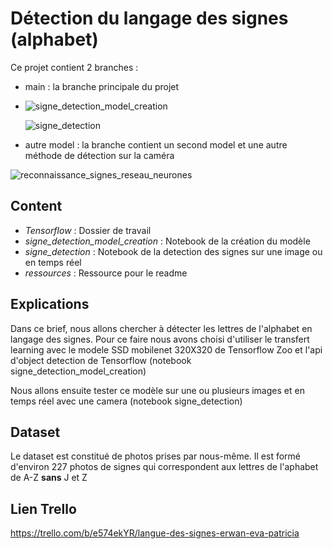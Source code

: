 # Détection du langage des signes (alphabet)

Ce projet contient 2 branches : 
* main : la branche principale du projet
* 
   ![signe_detection_model_creation](signe_detection_model_creation.ipynb)
   
   ![signe_detection](signe_detection.ipynb)
 

* autre model : la branche contient un second model et une autre méthode de détection sur la caméra

![reconnaissance_signes_reseau_neurones](Reconnaissance-de-la-langue-des-signes/reconnaissance_signes_reseau_neurones.ipynb)



## Content
* _Tensorflow_ : Dossier de travail
* _signe_detection_model_creation_ : Notebook de la création du modèle
* _signe_detection_ : Notebook de la detection des signes sur une image ou en temps réel
* _ressources_ : Ressource pour le readme

## Explications

Dans ce brief,  nous allons chercher à détecter les lettres de l'alphabet en langage des signes.
Pour ce faire nous avons choisi d'utiliser le transfert learning avec le modele SSD mobilenet 320X320 de Tensorflow Zoo et l'api d'object detection de Tensorflow (notebook signe_detection_model_creation)

Nous allons ensuite tester ce modèle sur une ou plusieurs images et en temps réel avec une camera (notebook signe_detection)

## Dataset 
Le dataset est constitué de photos prises par nous-même.
Il est formé d'environ 227 photos de signes qui correspondent aux lettres de l'aphabet de A-Z __sans__ J et Z


## Lien Trello

https://trello.com/b/e574ekYR/langue-des-signes-erwan-eva-patricia
